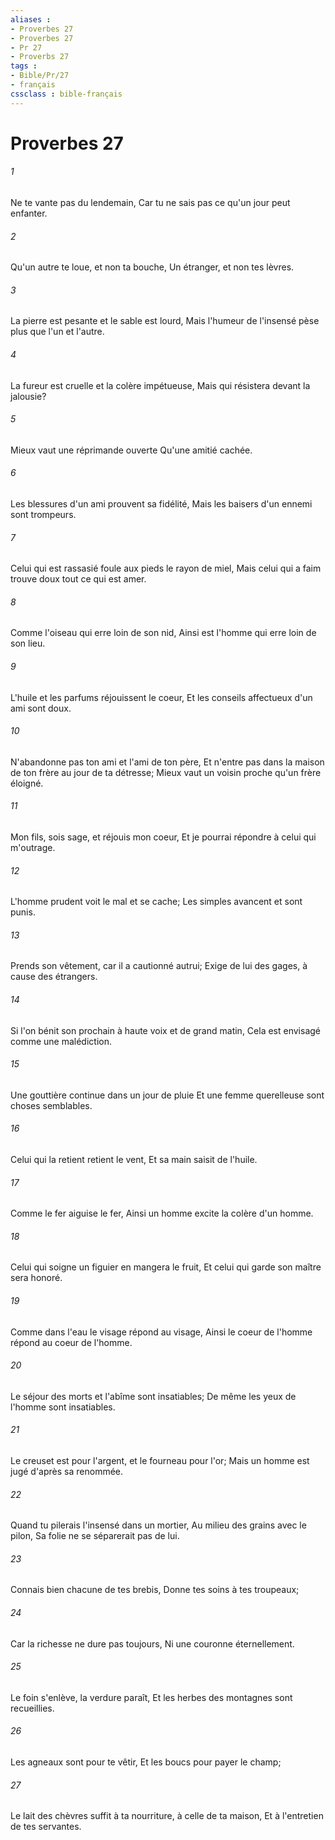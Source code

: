 ```yaml
---
aliases : 
- Proverbes 27
- Proverbes 27
- Pr 27
- Proverbs 27
tags : 
- Bible/Pr/27
- français
cssclass : bible-français
---
```


# Proverbes 27

###### 1
Ne te vante pas du lendemain, Car tu ne sais pas ce qu'un jour peut enfanter.
###### 2
Qu'un autre te loue, et non ta bouche, Un étranger, et non tes lèvres.
###### 3
La pierre est pesante et le sable est lourd, Mais l'humeur de l'insensé pèse plus que l'un et l'autre.
###### 4
La fureur est cruelle et la colère impétueuse, Mais qui résistera devant la jalousie?
###### 5
Mieux vaut une réprimande ouverte Qu'une amitié cachée.
###### 6
Les blessures d'un ami prouvent sa fidélité, Mais les baisers d'un ennemi sont trompeurs.
###### 7
Celui qui est rassasié foule aux pieds le rayon de miel, Mais celui qui a faim trouve doux tout ce qui est amer.
###### 8
Comme l'oiseau qui erre loin de son nid, Ainsi est l'homme qui erre loin de son lieu.
###### 9
L'huile et les parfums réjouissent le coeur, Et les conseils affectueux d'un ami sont doux.
###### 10
N'abandonne pas ton ami et l'ami de ton père, Et n'entre pas dans la maison de ton frère au jour de ta détresse; Mieux vaut un voisin proche qu'un frère éloigné.
###### 11
Mon fils, sois sage, et réjouis mon coeur, Et je pourrai répondre à celui qui m'outrage.
###### 12
L'homme prudent voit le mal et se cache; Les simples avancent et sont punis.
###### 13
Prends son vêtement, car il a cautionné autrui; Exige de lui des gages, à cause des étrangers.
###### 14
Si l'on bénit son prochain à haute voix et de grand matin, Cela est envisagé comme une malédiction.
###### 15
Une gouttière continue dans un jour de pluie Et une femme querelleuse sont choses semblables.
###### 16
Celui qui la retient retient le vent, Et sa main saisit de l'huile.
###### 17
Comme le fer aiguise le fer, Ainsi un homme excite la colère d'un homme.
###### 18
Celui qui soigne un figuier en mangera le fruit, Et celui qui garde son maître sera honoré.
###### 19
Comme dans l'eau le visage répond au visage, Ainsi le coeur de l'homme répond au coeur de l'homme.
###### 20
Le séjour des morts et l'abîme sont insatiables; De même les yeux de l'homme sont insatiables.
###### 21
Le creuset est pour l'argent, et le fourneau pour l'or; Mais un homme est jugé d'après sa renommée.
###### 22
Quand tu pilerais l'insensé dans un mortier, Au milieu des grains avec le pilon, Sa folie ne se séparerait pas de lui.
###### 23
Connais bien chacune de tes brebis, Donne tes soins à tes troupeaux;
###### 24
Car la richesse ne dure pas toujours, Ni une couronne éternellement.
###### 25
Le foin s'enlève, la verdure paraît, Et les herbes des montagnes sont recueillies.
###### 26
Les agneaux sont pour te vêtir, Et les boucs pour payer le champ;
###### 27
Le lait des chèvres suffit à ta nourriture, à celle de ta maison, Et à l'entretien de tes servantes.

